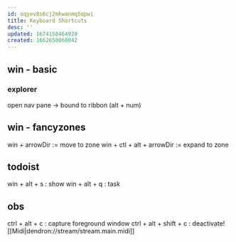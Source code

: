```yaml
---
id: oqyev8s6cj2mkwanmq5opwi
title: Keyboard Shortcuts
desc: ''
updated: 1674150464920
created: 1662650060042
---
```

## win - basic
### explorer
open nav pane -> bound to ribbon (alt + num)

## win - fancyzones
win + arrowDir := move to zone
win + ctl + alt + arrowDir := expand to zone

## todoist
win + alt + s : show
win + alt + q : task

## obs
ctrl + alt + c : capture foreground window
ctrl + alt + shift + c : deactivate![[Midi|dendron://stream/stream.main.midi]]